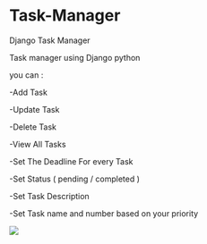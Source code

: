 # Task-Manager
Django Task Manager 

Task manager using Django python 

you can :

-Add Task

-Update Task

-Delete Task

-View All Tasks

-Set The Deadline For every Task

-Set Status ( pending / completed )

-Set Task Description 

-Set Task name and number based on your priority

<div>
  <img src=”https://github.com/user-attachments/assets/d62d76a5-8318-4f2e-b3f5-65bf03246756” width=”200” >
</div>


